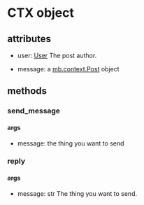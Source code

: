 <p align="center">
<h1>CTX object</h1>
</p>

## attributes

- user: [User](./user.md) 
	The post author.

- message: a [mb.context.Post](./Post.md) object 

## methods

### send_message

#### args

- message: the thing you want to send

### reply

#### args

- message: str
	The thing you want to send.
